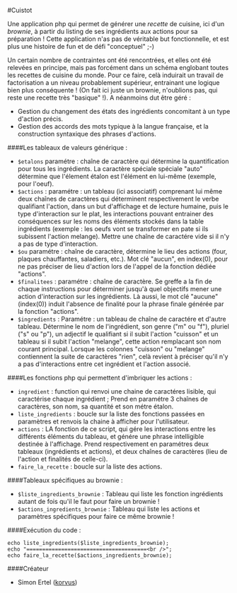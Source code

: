 #Cuistot

Une application php qui permet de générer une *recette* de cuisine, ici d'un *brownie*, à partir du listing de ses ingrédients aux actions pour sa préparation ! Cette application n'as pas de véritable but fonctionnelle, et est plus une histoire de fun et de défi "conceptuel" ;-\)

Un certain nombre de contraintes ont été rencontrées, et elles ont été relevées en principe, mais pas forcément dans un schéma englobant toutes les recettes de cuisine du monde. Pour ce faire, celà induirait un travail de factorisation a un niveau probablement supérieur, entrainant une logique bien plus conséquente ! \(On fait ici juste un brownie, n'oublions pas, qui reste une recette très "basique" !\). A néanmoins dut être géré :

* Gestion du changement des états des ingrédients concomitant à un type d'action précis.
* Gestion des accords des mots typique à la langue française, et la construction syntaxique des phrases d'actions.

####Les tableaux de valeurs générique :

* `$etalons` paramétre : chaîne de caractère qui détermine la quantification pour tous les ingrédients. La caractère spéciale spéciale "auto" détermine que l'élement étalon est l'élément en lui-même \(exemple, pour l'oeuf\).
* `$actions` : paramétre : un tableau (ici associatif) comprenant lui même deux chaînes de caractères qui déterminent respectivement le verbe qualifiant l'action, dans un but d'affichage et de lecture humaine, puis le type d'interaction sur le plat, les interactions pouvant entrainer des conséquences sur les noms des éléments stockés dans la table ingrédients (exemple : les oeufs vont se transformer en pate si ils subissent l'action melange). Mettre une chaîne de caractére vide si il n'y a pas de type d'interaction.
* `$ou` paramétre : chaîne de caractère, détermine le lieu des actions \(four, plaques chauffantes, saladiers, etc.\). Mot clé "aucun", en index\(0\), pour ne pas préciser de lieu d'action lors de l'appel de la fonction dédiée "actions".
* `$finalitees` : paramétre : chaîne de caractère. Se greffe a la fin de chaque instructions pour déterminer jusqu'à quel objectifs mener une action d'interaction sur les ingrédients. Là aussi, le mot clé "aucune" \(index\(0\)\) induit l'absence de finalité pour la phrase finale générée par la fonction "actions".
* `$ingredients` : Paramétre : un tableau de chaîne de caractére et d'autre tableau. Détermine le nom de l'ingrédient, son genre \("m" ou "f"\), pluriel \("s" ou "p"\), un adjectif le qualifiant si il subit l'action "cuisson" et un tableau si il subit l'action "melange", cette action remplacant son nom courant principal. Lorsque les colonnes "cuisson" ou "melange" contiennent la suite de caractères "rien", celà revient à préciser qu'il n'y a pas d'interactions entre cet ingrédient et l'action associé.

####Les fonctions php qui permettent d'imbriquer les actions :

* `ingredient` : function qui renvoi une chaine de caractéres lisible, qui caractérise chaque ingrédient ; Prend en paramétre 3 chaînes de caractères, son nom, sa quantité et son métre étalon.
* `liste_ingredients` : boucle sur la liste des fonctions passées en paramètres et renvois la chaine à afficher pour l'utilisateur.
* `actions` : LA fonction de ce script, qui gére les interactions entre les différents éléments du tableau, et génére une phrase intelligible destinée à l'affichage. Prend respectivement en paramétres deux tableaux \(ingrédients et actions\), et deux chaînes de caractères \(lieu de l'action et finalités de celle-ci\).
* `faire_la_recette` : boucle sur la liste des actions.

####Tableaux spécifiques au brownie :
* `$liste_ingredients_brownie` : Tableau qui liste les fonction ingrédients autant de fois qu'il le faut pour faire un brownie !
* `$actions_ingredients_brownie` : Tableau qui liste les actions et paramètres spécifiques pour faire ce même brownie !

####Exécution du code :

	echo liste_ingredients($liste_ingredients_brownie);
	echo "======================================<br />";
	echo faire_la_recette($actions_ingredients_brownie);
	
####Créateur

  * Simon Ertel ([korvus](https://github.com/korvus08))